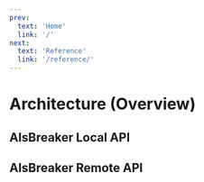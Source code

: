 ```yaml
---
prev:
  text: 'Home'
  link: '/'
next:
  text: 'Reference'
  link: '/reference/'
---
```


Architecture (Overview)
=======================

AIsBreaker Local API
--------------------




AIsBreaker Remote API
---------------------



